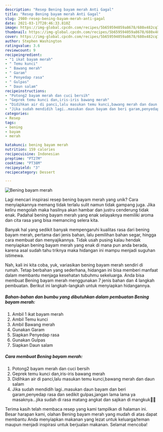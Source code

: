 ```yaml
---
description: "Resep Bening bayam merah Anti Gagal"
title: "Resep Bening bayam merah Anti Gagal"
slug: 2980-resep-bening-bayam-merah-anti-gagal
date: 2021-03-17T20:46:33.810Z
image: https://img-global.cpcdn.com/recipes/5b659594059a8678/680x482cq70/bening-bayam-merah-foto-resep-utama.jpg
thumbnail: https://img-global.cpcdn.com/recipes/5b659594059a8678/680x482cq70/bening-bayam-merah-foto-resep-utama.jpg
cover: https://img-global.cpcdn.com/recipes/5b659594059a8678/680x482cq70/bening-bayam-merah-foto-resep-utama.jpg
author: Stephen Washington
ratingvalue: 3.6
reviewcount: 9
recipeingredient:
- "1 ikat bayam merah"
- " Temu kunci"
- " Bawang merah"
- " Garam"
- " Penyedap rasa"
- " Gulpas"
- " Daun salam"
recipeinstructions:
- "Potong2 bayam merah dan cuci bersih"
- "Geprek temu kunci dan,iris-iris bawang merah"
- "Didihkan air di panci,lalu masukan temu kunci,bawang merah dan daun salam"
- "Jika sudah mendidih lagi..masukan daun bayam dan beri garam,penyedap rasa dan sedikit gulpas,jangan lama lama ya masaknya...jika sudah di rasa matang angkat dan sajikan di mangkuk🥰🥰"
categories:
- Resep
tags:
- bening
- bayam
- merah

katakunci: bening bayam merah 
nutrition: 159 calories
recipecuisine: Indonesian
preptime: "PT27M"
cooktime: "PT38M"
recipeyield: "3"
recipecategory: Dessert

---
```



![Bening bayam merah](https://img-global.cpcdn.com/recipes/5b659594059a8678/680x482cq70/bening-bayam-merah-foto-resep-utama.jpg)

Lagi mencari inspirasi resep bening bayam merah yang unik? Cara menyiapkannya memang tidak terlalu sulit namun tidak gampang juga. Jika keliru mengolah maka hasilnya akan hambar dan justru cenderung tidak enak. Padahal bening bayam merah yang enak selayaknya memiliki aroma dan cita rasa yang bisa memancing selera kita.

Banyak hal yang sedikit banyak mempengaruhi kualitas rasa dari bening bayam merah, pertama dari jenis bahan, lalu pemilihan bahan segar, hingga cara membuat dan menyajikannya. Tidak usah pusing kalau hendak menyiapkan bening bayam merah yang enak di mana pun anda berada, karena asal sudah tahu triknya maka hidangan ini mampu menjadi suguhan istimewa.




Nah, kali ini kita coba, yuk, variasikan bening bayam merah sendiri di rumah. Tetap berbahan yang sederhana, hidangan ini bisa memberi manfaat dalam membantu menjaga kesehatan tubuhmu sekeluarga. Anda bisa membuat Bening bayam merah menggunakan 7 jenis bahan dan 4 langkah pembuatan. Berikut ini langkah-langkah untuk menyiapkan hidangannya.

<!--inarticleads1-->

##### Bahan-bahan dan bumbu yang dibutuhkan dalam pembuatan Bening bayam merah:

1. Ambil 1 ikat bayam merah
1. Ambil  Temu kunci
1. Ambil  Bawang merah
1. Gunakan  Garam
1. Siapkan  Penyedap rasa
1. Gunakan  Gulpas
1. Siapkan  Daun salam




<!--inarticleads2-->

##### Cara membuat Bening bayam merah:

1. Potong2 bayam merah dan cuci bersih
1. Geprek temu kunci dan,iris-iris bawang merah
1. Didihkan air di panci,lalu masukan temu kunci,bawang merah dan daun salam
1. Jika sudah mendidih lagi..masukan daun bayam dan beri garam,penyedap rasa dan sedikit gulpas,jangan lama lama ya masaknya...jika sudah di rasa matang angkat dan sajikan di mangkuk🥰🥰




Terima kasih telah membaca resep yang kami tampilkan di halaman ini. Besar harapan kami, olahan Bening bayam merah yang mudah di atas dapat membantu Anda menyiapkan makanan yang lezat untuk keluarga/teman maupun menjadi inspirasi untuk berjualan makanan. Selamat mencoba!

